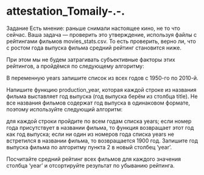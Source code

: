 # attestation_Tomaily-.-.
Задание
Есть мнение: раньше снимали настоящее кино, не то что сейчас. Ваша задача — проверить это утверждение, используя файлы с рейтингами фильмов movies_stats.csv. То есть проверить, верно ли, что с ростом года выпуска фильма средний рейтинг становится ниже.

При этом мы не будем затрагивать субъективные факторы этих рейтингов, а пройдёмся по следующему алгоритму:

В переменную years запишите список из всех годов с 1950-го по 2010-й.

Напишите функцию production_year, которая каждой строке из названия фильма выставляет год выпуска (год выпуска берём из столбца title). Не все названия фильмов содержат год выпуска в одинаковом формате, поэтому используйте следующий алгоритм:

для каждой строки пройдите по всем годам списка years;
если номер года присутствует в названии фильма, то функция возвращает этот год как год выпуска;
если ни один из номеров года списка years не встретился в названии фильма, то возвращается 1900 год.
Запишите год выпуска фильма по алгоритму пункта 2 в новый столбец ‘year’.

Посчитайте средний рейтинг всех фильмов для каждого значения столбца ‘year’ и отсортируйте результат по убыванию рейтинга.
